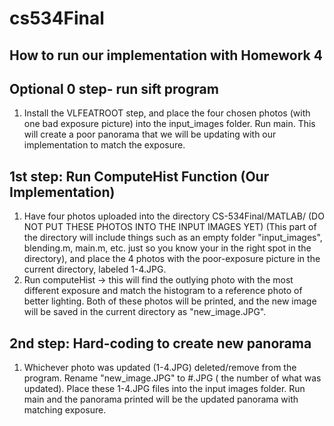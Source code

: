 # cs534Final

## How to run our implementation with Homework 4


## Optional 0 step- run sift program 
  1. Install the VLFEATROOT step, and place the four chosen photos (with one bad exposure picture) into the input_images folder. Run main. This will create a poor panorama that we will be updating with our implementation to match the exposure.

## 1st step: Run ComputeHist Function (Our Implementation)
  1. Have four photos uploaded into the directory CS-534Final/MATLAB/ (DO NOT PUT THESE PHOTOS INTO THE INPUT IMAGES YET)
  (This part of the directory will include things such as an empty folder "input_images", blending.m, main.m, etc. just so you know your in the right spot in the directory), and place the 4 photos with the poor-exposure picture in the current directory, labeled 1-4.JPG.
  2. Run computeHist -> this will find the outlying photo with the most different exposure and match the histogram to a reference photo of better lighting. Both of these photos will be printed, and the new image will be saved in the current directory as "new_image.JPG".
  
## 2nd step: Hard-coding to create new panorama
  1. Whichever photo was updated (1-4.JPG) deleted/remove from the program. Rename "new_image.JPG" to #.JPG ( the number of what was updated). Place these 1-4.JPG files into the input images folder. Run main and the panorama printed will be the updated panorama with matching exposure.
